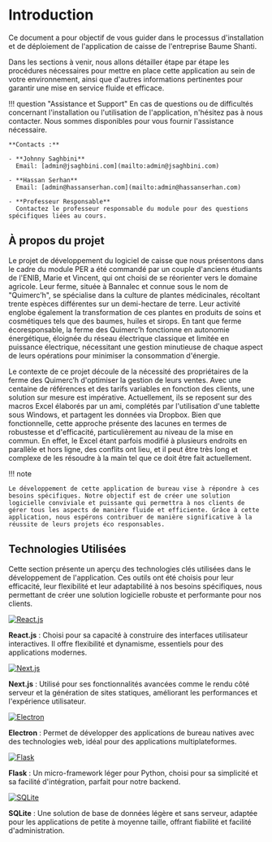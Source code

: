 # Introduction

Ce document a pour objectif de vous guider dans le processus d'installation et de déploiement de l'application de caisse de l'entreprise Baume Shanti.

Dans les sections à venir, nous allons détailler étape par étape les procédures nécessaires pour mettre en place cette application au sein de votre environnement, ainsi que d'autres informations pertinentes pour garantir une mise en service fluide et efficace. 

!!! question "Assistance et Support"
    En cas de questions ou de difficultés concernant l'installation ou l'utilisation de l'application, n'hésitez pas à nous contacter. Nous sommes disponibles pour vous fournir l'assistance nécessaire.

    **Contacts :**
    
    - **Johnny Saghbini**  
      Email: [admin@jsaghbini.com](mailto:admin@jsaghbini.com)
    
    - **Hassan Serhan**  
      Email: [admin@hassanserhan.com](mailto:admin@hassanserhan.com)
    
    - **Professeur Responsable**  
      Contactez le professeur responsable du module pour des questions spécifiques liées au cours.

## À propos du projet
Le projet de développement du logiciel de caisse que nous présentons dans le cadre du module PER a été commandé par un couple d'anciens étudiants de l'ENIB, Marie et Vincent, qui ont choisi de se réorienter vers le domaine agricole. Leur ferme, située à Bannalec et connue sous le nom de "Quimerc’h", se spécialise dans la culture de plantes médicinales, récoltant trente espèces différentes sur un demi-hectare de terre. Leur activité englobe également la transformation de ces plantes en produits de soins et cosmétiques tels que des baumes, huiles et sirops. En tant que ferme écoresponsable, la ferme des Quimerc’h fonctionne en autonomie énergétique, éloignée du réseau électrique classique et limitée en puissance électrique, nécessitant une gestion minutieuse de chaque aspect de leurs opérations pour minimiser la consommation d'énergie.

Le contexte de ce projet découle de la nécessité des propriétaires de la ferme des Quimerc’h d'optimiser la gestion de leurs ventes. Avec une centaine de références et des tarifs variables en fonction des clients, une solution sur mesure est impérative. Actuellement, ils se reposent sur des macros Excel élaborés par un ami, complétés par l'utilisation d'une tablette sous Windows, et partagent les données via Dropbox. Bien que fonctionnelle, cette approche présente des lacunes en termes de robustesse et d'efficacité, particulièrement au niveau de la mise en commun. En effet, le Excel étant parfois modifié à plusieurs endroits en parallèle et hors ligne, des conflits ont lieu, et il peut être très long et complexe de les résoudre à la main tel que ce doit être fait actuellement.

!!! note

    Le développement de cette application de bureau vise à répondre à ces besoins spécifiques. Notre objectif est de créer une solution logicielle conviviale et puissante qui permettra à nos clients de gérer tous les aspects de manière fluide et efficiente. Grâce à cette application, nous espérons contribuer de manière significative à la réussite de leurs projets éco responsables.

## Technologies Utilisées
Cette section présente un aperçu des technologies clés utilisées dans le développement de l'application. Ces outils ont été choisis pour leur efficacité, leur flexibilité et leur adaptabilité à nos besoins spécifiques, nous permettant de créer une solution logicielle robuste et performante pour nos clients.

[![React.js](https://img.shields.io/badge/React.js-17.x-61DAFB?style=for-the-badge&logo=react)](https://reactjs.org/)

**React.js** : Choisi pour sa capacité à construire des interfaces utilisateur interactives. Il offre flexibilité et dynamisme, essentiels pour des applications modernes.

[![Next.js](https://img.shields.io/badge/Next.js-10.x-000000?style=for-the-badge&logo=next.js)](https://nextjs.org/)

**Next.js** : Utilisé pour ses fonctionnalités avancées comme le rendu côté serveur et la génération de sites statiques, améliorant les performances et l'expérience utilisateur.

[![Electron](https://img.shields.io/badge/Electron-27.x-47848F?style=for-the-badge&logo=Electron)](https://www.electronjs.org/)

**Electron** : Permet de développer des applications de bureau natives avec des technologies web, idéal pour des applications multiplateformes.

[![Flask](https://img.shields.io/badge/Flask-2.x-000000?style=for-the-badge&logo=flask)](https://flask.palletsprojects.com/en/2.0.x/)

**Flask** : Un micro-framework léger pour Python, choisi pour sa simplicité et sa facilité d'intégration, parfait pour notre backend.

[![SQLite](https://img.shields.io/badge/SQLite-3.x-003B57?style=for-the-badge&logo=sqlite)](https://www.sqlite.org/index.html)

**SQLite** : Une solution de base de données légère et sans serveur, adaptée pour les applications de petite à moyenne taille, offrant fiabilité et facilité d'administration.